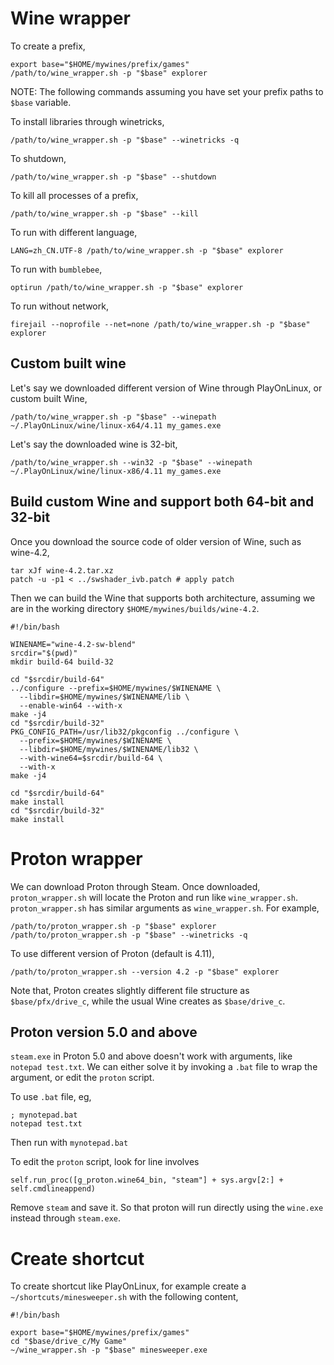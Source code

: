 # Wine wrapper

To create a prefix,

```
export base="$HOME/mywines/prefix/games"
/path/to/wine_wrapper.sh -p "$base" explorer
```

NOTE: The following commands assuming you have set your prefix paths to `$base` variable.

To install libraries through winetricks,

```
/path/to/wine_wrapper.sh -p "$base" --winetricks -q
```

To shutdown,

```
/path/to/wine_wrapper.sh -p "$base" --shutdown
```

To kill all processes of a prefix,

```
/path/to/wine_wrapper.sh -p "$base" --kill
```

To run with different language,

```
LANG=zh_CN.UTF-8 /path/to/wine_wrapper.sh -p "$base" explorer
```

To run with `bumblebee`,

```
optirun /path/to/wine_wrapper.sh -p "$base" explorer
```

To run without network,

```
firejail --noprofile --net=none /path/to/wine_wrapper.sh -p "$base" explorer
```


## Custom built wine

Let's say we downloaded different version of Wine through PlayOnLinux, or custom built Wine,

```
/path/to/wine_wrapper.sh -p "$base" --winepath ~/.PlayOnLinux/wine/linux-x64/4.11 my_games.exe
```

Let's say the downloaded wine is 32-bit,

```
/path/to/wine_wrapper.sh --win32 -p "$base" --winepath ~/.PlayOnLinux/wine/linux-x86/4.11 my_games.exe
 ```

## Build custom Wine and support both 64-bit and 32-bit

Once you download the source code of older version of Wine, such as wine-4.2,

```
tar xJf wine-4.2.tar.xz
patch -u -p1 < ../swshader_ivb.patch # apply patch
```

Then we can build the Wine that supports both architecture, assuming we are in the working directory `$HOME/mywines/builds/wine-4.2`.

```
#!/bin/bash

WINENAME="wine-4.2-sw-blend"
srcdir="$(pwd)"
mkdir build-64 build-32

cd "$srcdir/build-64"
../configure --prefix=$HOME/mywines/$WINENAME \
  --libdir=$HOME/mywines/$WINENAME/lib \
  --enable-win64 --with-x
make -j4
cd "$srcdir/build-32"
PKG_CONFIG_PATH=/usr/lib32/pkgconfig ../configure \
  --prefix=$HOME/mywines/$WINENAME \
  --libdir=$HOME/mywines/$WINENAME/lib32 \
  --with-wine64=$srcdir/build-64 \
  --with-x
make -j4

cd "$srcdir/build-64"
make install
cd "$srcdir/build-32"
make install
```

# Proton wrapper

We can download Proton through Steam.
Once downloaded, `proton_wrapper.sh` will locate the Proton and run like `wine_wrapper.sh`.
`proton_wrapper.sh` has similar arguments as `wine_wrapper.sh`.
For example,

```
/path/to/proton_wrapper.sh -p "$base" explorer
/path/to/proton_wrapper.sh -p "$base" --winetricks -q
```

To use different version of Proton (default is 4.11),

```
/path/to/proton_wrapper.sh --version 4.2 -p "$base" explorer
```

Note that, Proton creates slightly different file structure as `$base/pfx/drive_c`, while the usual Wine creates as `$base/drive_c`.

## Proton version 5.0 and above

`steam.exe` in Proton 5.0 and above doesn't work with arguments, like `notepad test.txt`.
We can either solve it by invoking a `.bat` file to wrap the argument, or edit the `proton` script.

To use `.bat` file, eg,

```
; mynotepad.bat
notepad test.txt
```

Then run with `mynotepad.bat`

To edit the `proton` script, look for line involves

```
self.run_proc([g_proton.wine64_bin, "steam"] + sys.argv[2:] + self.cmdlineappend)
```

Remove `steam` and save it. So that proton will run directly using the `wine.exe` instead through `steam.exe`.


# Create shortcut

To create shortcut like PlayOnLinux, for example create a `~/shortcuts/minesweeper.sh` with the following content,

```
#!/bin/bash

export base="$HOME/mywines/prefix/games"
cd "$base/drive_c/My Game"
~/wine_wrapper.sh -p "$base" minesweeper.exe
```
